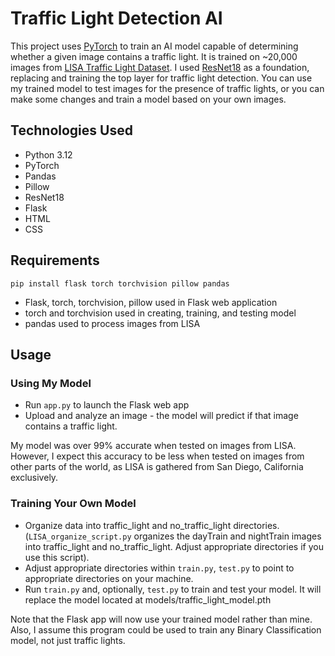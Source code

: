 # Traffic Light Detection AI
This project uses [PyTorch](https://pytorch.org/) to train an AI model capable of determining whether a given image contains a traffic light. It is trained on ~20,000 images from [LISA Traffic Light Dataset](https://www.kaggle.com/datasets/mbornoe/lisa-traffic-light-dataset). I used [ResNet18](https://pytorch.org/vision/main/models/resnet.html) as a foundation, replacing and training the top layer for traffic light detection. You can use my trained model to test images for the presence of traffic lights, or you can make some changes and train a model based on your own images.

## Technologies Used
- Python 3.12
- PyTorch
- Pandas
- Pillow
- ResNet18
- Flask
- HTML
- CSS

## Requirements
`pip install flask torch torchvision pillow pandas`
- Flask, torch, torchvision, pillow used in Flask web application
- torch and torchvision used in creating, training, and testing model
- pandas used to process images from LISA

## Usage
### Using My Model
- Run `app.py` to launch the Flask web app
- Upload and analyze an image - the model will predict if that image contains a traffic light.<br/>

My model was over 99% accurate when tested on images from LISA. However, I expect this accuracy to be less when tested on images from other parts of the world, as LISA is gathered from San Diego, California exclusively.

### Training Your Own Model
- Organize data into traffic_light and no_traffic_light directories. (`LISA_organize_script.py` organizes the dayTrain and nightTrain images into traffic_light and no_traffic_light. Adjust appropriate directories if you use this script).
- Adjust appropriate directories within `train.py`, `test.py` to point to appropriate directories on your machine.
- Run `train.py` and, optionally, `test.py` to train and test your model. It will replace the model located at models/traffic_light_model.pth<br/>

Note that the Flask app will now use your trained model rather than mine. Also, I assume this program could be used to train any Binary Classification model, not just traffic lights.
